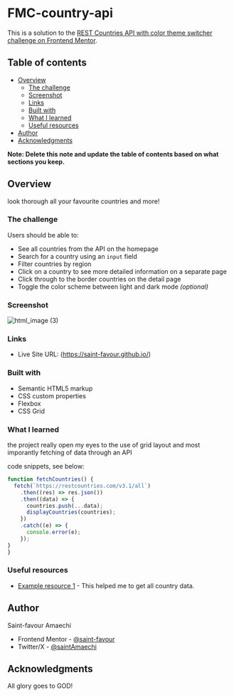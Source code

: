 # FMC-country-api

This is a solution to the [REST Countries API with color theme switcher challenge on Frontend Mentor](https://www.frontendmentor.io/challenges/rest-countries-api-with-color-theme-switcher-5cacc469fec04111f7b848ca).

## Table of contents

- [Overview](#overview)
  - [The challenge](#the-challenge)
  - [Screenshot](#screenshot)
  - [Links](#links)
  - [Built with](#built-with)
  - [What I learned](#what-i-learned)
  - [Useful resources](#useful-resources)
- [Author](#author)
- [Acknowledgments](#acknowledgments)

**Note: Delete this note and update the table of contents based on what sections you keep.**

## Overview

look thorough all your favourite countries and more!

### The challenge

Users should be able to:

- See all countries from the API on the homepage
- Search for a country using an `input` field
- Filter countries by region
- Click on a country to see more detailed information on a separate page
- Click through to the border countries on the detail page
- Toggle the color scheme between light and dark mode *(optional)*

### Screenshot

![html_image (3)](https://github.com/user-attachments/assets/cef1c9dd-a54a-45c9-b162-99cf2fceff03)


### Links

- Live Site URL: (https://saint-favour.github.io/)

### Built with
- Semantic HTML5 markup
- CSS custom properties
- Flexbox
- CSS Grid


### What I learned
the project really open my eyes to the use of grid layout and most imporantly fetching of data through an API

code snippets, see below:

```js
function fetchCountries() {
  fetch(`https://restcountries.com/v3.1/all`)
    .then((res) => res.json())
    .then((data) => {
      countries.push(...data);
      displayCountries(countries);
    })
    .catch((e) => {
      console.error(e);
    });
}
}
```

### Useful resources

- [Example resource 1](https://restcountries.com/v3.1/all)  - This helped me to get all country data.

## Author
 Saint-favour Amaechi
 
- Frontend Mentor - [@saint-favour](https://www.frontendmentor.io/profile/saint-favour)
- Twitter/X - [@saintAmaechi](https://x.com/SaintAmaechi) 

## Acknowledgments

All glory goes to GOD!
